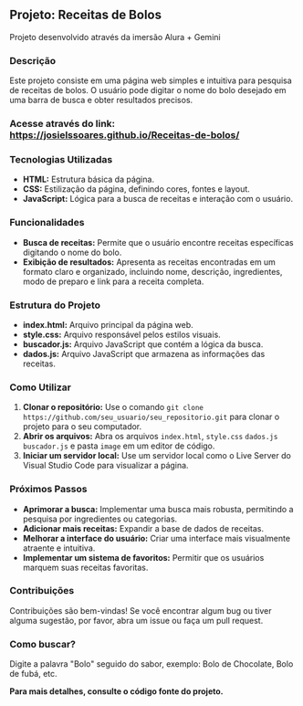 ## Projeto: Receitas de Bolos
Projeto desenvolvido através da imersão Alura + Gemini

### Descrição
Este projeto consiste em uma página web simples e intuitiva para pesquisa de receitas de bolos. O usuário pode digitar o nome do bolo desejado em uma barra de busca e obter resultados precisos.
### Acesse através do link: https://josielssoares.github.io/Receitas-de-bolos/

### Tecnologias Utilizadas
* **HTML:** Estrutura básica da página.
* **CSS:** Estilização da página, definindo cores, fontes e layout.
* **JavaScript:** Lógica para a busca de receitas e interação com o usuário.

### Funcionalidades
* **Busca de receitas:** Permite que o usuário encontre receitas específicas digitando o nome do bolo.
* **Exibição de resultados:** Apresenta as receitas encontradas em um formato claro e organizado, incluindo nome, descrição, ingredientes, modo de preparo e link para a receita completa.

### Estrutura do Projeto
* **index.html:** Arquivo principal da página web.
* **style.css:** Arquivo responsável pelos estilos visuais.
* **buscador.js:** Arquivo JavaScript que contém a lógica da busca.
* **dados.js:** Arquivo JavaScript que armazena as informações das receitas.

### Como Utilizar
1. **Clonar o repositório:** Use o comando `git clone https://github.com/seu_usuario/seu_repositorio.git` para clonar o projeto para o seu computador.
2. **Abrir os arquivos:** Abra os arquivos `index.html`, `style.css` `dados.js` `buscador.js` e pasta `image` em um editor de código.
3. **Iniciar um servidor local:** Use um servidor local como o Live Server do Visual Studio Code para visualizar a página.

### Próximos Passos
* **Aprimorar a busca:** Implementar uma busca mais robusta, permitindo a pesquisa por ingredientes ou categorias.
* **Adicionar mais receitas:** Expandir a base de dados de receitas.
* **Melhorar a interface do usuário:** Criar uma interface mais visualmente atraente e intuitiva.
* **Implementar um sistema de favoritos:** Permitir que os usuários marquem suas receitas favoritas.

### Contribuições
Contribuições são bem-vindas! Se você encontrar algum bug ou tiver alguma sugestão, por favor, abra um issue ou faça um pull request.

### Como buscar?
Digite a palavra "Bolo" seguido do sabor, exemplo: Bolo de Chocolate, Bolo de fubá, etc.

**Para mais detalhes, consulte o código fonte do projeto.**

